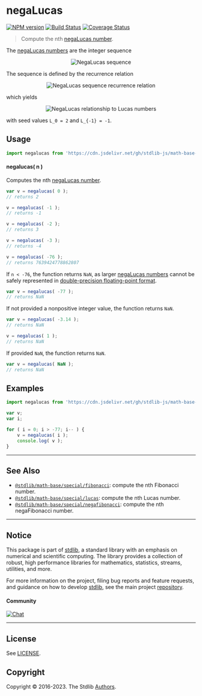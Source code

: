 <!--

@license Apache-2.0

Copyright (c) 2018 The Stdlib Authors.

Licensed under the Apache License, Version 2.0 (the "License");
you may not use this file except in compliance with the License.
You may obtain a copy of the License at

   http://www.apache.org/licenses/LICENSE-2.0

Unless required by applicable law or agreed to in writing, software
distributed under the License is distributed on an "AS IS" BASIS,
WITHOUT WARRANTIES OR CONDITIONS OF ANY KIND, either express or implied.
See the License for the specific language governing permissions and
limitations under the License.

-->

# negaLucas

[![NPM version][npm-image]][npm-url] [![Build Status][test-image]][test-url] [![Coverage Status][coverage-image]][coverage-url] <!-- [![dependencies][dependencies-image]][dependencies-url] -->

> Compute the nth [negaLucas number][lucas-number].

<section class="intro">

The [negaLucas numbers][lucas-number] are the integer sequence

<!-- <equation class="equation" label="eq:negalucas_sequence" align="center" raw="2, -1, 3, -4, 7, -11, 18, -29, 47, -76, 123, -199, 322, \ldots" alt="NegaLucas sequence"> -->

<div class="equation" align="center" data-raw-text="2, -1, 3, -4, 7, -11, 18, -29, 47, -76, 123, -199, 322, \ldots" data-equation="eq:negalucas_sequence">
    <img src="https://cdn.jsdelivr.net/gh/stdlib-js/stdlib@bb29798906e119fcb2af99e94b60407a270c9b32/lib/node_modules/@stdlib/math/base/special/negalucas/docs/img/equation_negalucas_sequence.svg" alt="NegaLucas sequence">
    <br>
</div>

<!-- </equation> -->

The sequence is defined by the recurrence relation

<!-- <equation class="equation" label="eq:negalucas_recurrence_relation" align="center" raw="L_{n-2} = L_{n} - L_{n-1}" alt="NegaLucas sequence recurrence relation"> -->

<div class="equation" align="center" data-raw-text="L_{n-2} = L_{n} - L_{n-1}" data-equation="eq:negalucas_recurrence_relation">
    <img src="https://cdn.jsdelivr.net/gh/stdlib-js/stdlib@bb29798906e119fcb2af99e94b60407a270c9b32/lib/node_modules/@stdlib/math/base/special/negalucas/docs/img/equation_negalucas_recurrence_relation.svg" alt="NegaLucas sequence recurrence relation">
    <br>
</div>

<!-- </equation> -->

which yields

<!-- <equation class="equation" label="eq:negalucas_lucas" align="center" raw="L_{-n} = (-1)^{n} L_n" alt="NegaLucas relationship to Lucas numbers"> -->

<div class="equation" align="center" data-raw-text="L_{-n} = (-1)^{n} L_n" data-equation="eq:negalucas_lucas">
    <img src="https://cdn.jsdelivr.net/gh/stdlib-js/stdlib@bb29798906e119fcb2af99e94b60407a270c9b32/lib/node_modules/@stdlib/math/base/special/negalucas/docs/img/equation_negalucas_lucas.svg" alt="NegaLucas relationship to Lucas numbers">
    <br>
</div>

<!-- </equation> -->

with seed values `L_0 = 2` and `L_{-1} = -1`.

</section>

<!-- /.intro -->



<section class="usage">

## Usage

```javascript
import negalucas from 'https://cdn.jsdelivr.net/gh/stdlib-js/math-base-special-negalucas@deno/mod.js';
```

#### negalucas( n )

Computes the nth [negaLucas number][lucas-number].

```javascript
var v = negalucas( 0 );
// returns 2

v = negalucas( -1 );
// returns -1

v = negalucas( -2 );
// returns 3

v = negalucas( -3 );
// returns -4

v = negalucas( -76 );
// returns 7639424778862807
```

If `n < -76`, the function returns `NaN`, as larger [negaLucas numbers][lucas-number] cannot be safely represented in [double-precision floating-point format][ieee754].

```javascript
var v = negalucas( -77 );
// returns NaN
```

If not provided a nonpositive integer value, the function returns `NaN`.

```javascript
var v = negalucas( -3.14 );
// returns NaN

v = negalucas( 1 );
// returns NaN
```

If provided `NaN`, the function returns `NaN`.

```javascript
var v = negalucas( NaN );
// returns NaN
```

</section>

<!-- /.usage -->

<section class="notes">

</section>

<!-- /.notes -->

<section class="examples">

## Examples

<!-- eslint no-undef: "error" -->

```javascript
import negalucas from 'https://cdn.jsdelivr.net/gh/stdlib-js/math-base-special-negalucas@deno/mod.js';

var v;
var i;

for ( i = 0; i > -77; i-- ) {
    v = negalucas( i );
    console.log( v );
}
```

</section>

<!-- /.examples -->

<!-- C interface documentation. -->


    
<!-- Section for related `stdlib` packages. Do not manually edit this section, as it is automatically populated. -->

<section class="related">

* * *

## See Also

-   <span class="package-name">[`@stdlib/math-base/special/fibonacci`][@stdlib/math/base/special/fibonacci]</span><span class="delimiter">: </span><span class="description">compute the nth Fibonacci number.</span>
-   <span class="package-name">[`@stdlib/math-base/special/lucas`][@stdlib/math/base/special/lucas]</span><span class="delimiter">: </span><span class="description">compute the nth Lucas number.</span>
-   <span class="package-name">[`@stdlib/math-base/special/negafibonacci`][@stdlib/math/base/special/negafibonacci]</span><span class="delimiter">: </span><span class="description">compute the nth negaFibonacci number.</span>

</section>

<!-- /.related -->

<!-- Section for all links. Make sure to keep an empty line after the `section` element and another before the `/section` close. -->


<section class="main-repo" >

* * *

## Notice

This package is part of [stdlib][stdlib], a standard library with an emphasis on numerical and scientific computing. The library provides a collection of robust, high performance libraries for mathematics, statistics, streams, utilities, and more.

For more information on the project, filing bug reports and feature requests, and guidance on how to develop [stdlib][stdlib], see the main project [repository][stdlib].

#### Community

[![Chat][chat-image]][chat-url]

---

## License

See [LICENSE][stdlib-license].


## Copyright

Copyright &copy; 2016-2023. The Stdlib [Authors][stdlib-authors].

</section>

<!-- /.stdlib -->

<!-- Section for all links. Make sure to keep an empty line after the `section` element and another before the `/section` close. -->

<section class="links">

[npm-image]: http://img.shields.io/npm/v/@stdlib/math-base-special-negalucas.svg
[npm-url]: https://npmjs.org/package/@stdlib/math-base-special-negalucas

[test-image]: https://github.com/stdlib-js/math-base-special-negalucas/actions/workflows/test.yml/badge.svg?branch=main
[test-url]: https://github.com/stdlib-js/math-base-special-negalucas/actions/workflows/test.yml?query=branch:main

[coverage-image]: https://img.shields.io/codecov/c/github/stdlib-js/math-base-special-negalucas/main.svg
[coverage-url]: https://codecov.io/github/stdlib-js/math-base-special-negalucas?branch=main

<!--

[dependencies-image]: https://img.shields.io/david/stdlib-js/math-base-special-negalucas.svg
[dependencies-url]: https://david-dm.org/stdlib-js/math-base-special-negalucas/main

-->

[chat-image]: https://img.shields.io/gitter/room/stdlib-js/stdlib.svg
[chat-url]: https://app.gitter.im/#/room/#stdlib-js_stdlib:gitter.im

[stdlib]: https://github.com/stdlib-js/stdlib

[stdlib-authors]: https://github.com/stdlib-js/stdlib/graphs/contributors

[umd]: https://github.com/umdjs/umd
[es-module]: https://developer.mozilla.org/en-US/docs/Web/JavaScript/Guide/Modules

[deno-url]: https://github.com/stdlib-js/math-base-special-negalucas/tree/deno
[umd-url]: https://github.com/stdlib-js/math-base-special-negalucas/tree/umd
[esm-url]: https://github.com/stdlib-js/math-base-special-negalucas/tree/esm
[branches-url]: https://github.com/stdlib-js/math-base-special-negalucas/blob/main/branches.md

[stdlib-license]: https://raw.githubusercontent.com/stdlib-js/math-base-special-negalucas/main/LICENSE

[lucas-number]: https://en.wikipedia.org/wiki/Lucas_number

[ieee754]: https://en.wikipedia.org/wiki/IEEE_754-1985

<!-- <related-links> -->

[@stdlib/math/base/special/fibonacci]: https://github.com/stdlib-js/math-base-special-fibonacci/tree/deno

[@stdlib/math/base/special/lucas]: https://github.com/stdlib-js/math-base-special-lucas/tree/deno

[@stdlib/math/base/special/negafibonacci]: https://github.com/stdlib-js/math-base-special-negafibonacci/tree/deno

<!-- </related-links> -->

</section>

<!-- /.links -->
